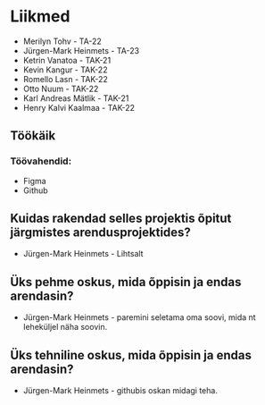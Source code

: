 # Liikmed

- Merilyn Tohv - TA-22
- Jürgen-Mark Heinmets - TA-23
- Ketrin Vanatoa - TAK-21
- Kevin Kangur - TAK-22
- Romello Lasn - TAK-22
- Otto Nuum - TAK-22
- Karl Andreas Mätlik - TAK-21
- Henry Kalvi Kaalmaa - TAK-22

## Töökäik
### Töövahendid: 
- Figma
- Github


## Kuidas rakendad selles projektis õpitut järgmistes arendusprojektides?
- Jürgen-Mark Heinmets - Lihtsalt
## Üks pehme oskus, mida õppisin ja endas arendasin?
- Jürgen-Mark Heinmets - paremini seletama oma soovi, mida nt leheküljel näha soovin. 
## Üks tehniline oskus, mida õppisin ja endas arendasin?
- Jürgen-Mark Heinmets - githubis oskan midagi teha. 
